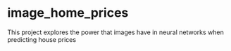 # image_home_prices
This project explores the power that images have in neural networks when predicting house prices
